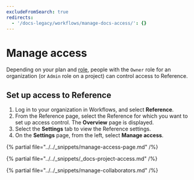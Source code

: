```yaml
---
excludeFromSearch: true
redirects:
  - '/docs-legacy/workflows/manage-docs-access/': {}
---
```


# Manage access

Depending on your plan and [role](../../people/roles-permissions.md), people with the `Owner` role for an organization (or `Admin` role on a project) can control access to Reference.

## Set up access to Reference

1. Log in to your organization in Workflows, and select **Reference**.
2. From the Reference page, select the Reference for which you want to set up access control. The **Overview** page is displayed.
3. Select the **Settings** tab to view the Reference settings.
4. On the **Settings** page, from the left, select **Manage access**.

{% partial file="../../_snippets/manage-access-page.md" /%}

{% partial file="../../_snippets/_docs-project-access.md" /%}

{% partial file="../../_snippets/manage-collaborators.md" /%}
